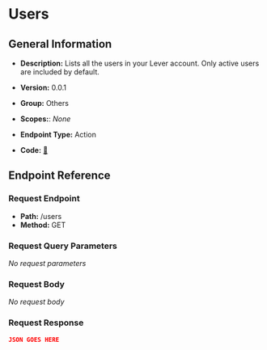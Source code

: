 # Users

## General Information

- **Description:** Lists all the users in your Lever account. Only active users are included by default.

- **Version:** 0.0.1
- **Group:** Others
- **Scopes:**: _None_
- **Endpoint Type:** Action
- **Code:** [🔗](https://github.com/NangoHQ/integration-templates/tree/main/integrations/lever-sandbox/actions/users.ts)

## Endpoint Reference

### Request Endpoint

- **Path:** /users
- **Method:** GET

### Request Query Parameters

_No request parameters_

### Request Body

_No request body_

### Request Response

```json
JSON GOES HERE
```
